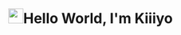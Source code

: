 <h1><img src="https://emojis.slackmojis.com/emojis/images/1643515397/14160/mario_wave.gif?1643515397" width="30"/>Hello World, I'm Kiiiyo</h1>
